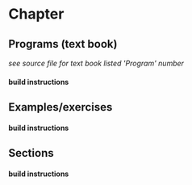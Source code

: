 Chapter 
==============================

Programs (text book)
--------------------
_see source file for text book listed 'Program' number_

#### build instructions #

Examples/exercises 
------------------

#### build instructions #

Sections
--------

#### build instructions #
